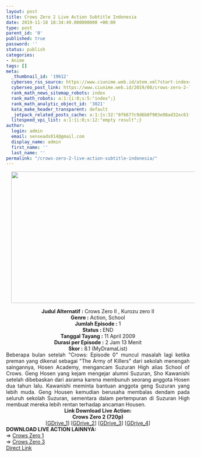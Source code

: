 ```yaml
---
layout: post
title: Crows Zero 2 Live Action Subtitle Indonesia
date: 2019-11-18 18:34:49.000000000 +00:00
type: post
parent_id: '0'
published: true
password: ''
status: publish
categories:
- Anime
tags: []
meta:
  _thumbnail_id: '19612'
  cyberseo_rss_source: https://www.ciunime.web.id/atom.xml?start-index=2401&max-results=150
  cyberseo_post_link: https://www.ciunime.web.id/2019/08/crows-zero-2-live-action-subtitle.html
  rank_math_news_sitemap_robots: index
  rank_math_robots: a:1:{i:0;s:5:"index";}
  rank_math_analytic_object_id: '3021'
  kata_make_header_transparent: default
  _jetpack_related_posts_cache: a:1:{s:32:"8f6677c9d6b0f903e98ad32ec61f8deb";a:2:{s:7:"expires";i:1654106618;s:7:"payload";a:0:{}}}
  litespeed_vpi_list: a:1:{i:0;s:12:"empty result";}
author:
  login: admin
  email: senseads014@gmail.com
  display_name: admin
  first_name: ''
  last_name: ''
permalink: "/crows-zero-2-live-action-subtitle-indonesia/"
---
```

<div class="separator" style="clear: both; text-align: center;"><a href="https://1.bp.blogspot.com/-MnLWz3b6xQM/XUvpOe6ZwaI/AAAAAAAAdCA/WtruTDD6gNo28Zk9IX2ArbTVlq5XV-LHgCLcBGAs/s1600/Crows%2BZero%2B2%2BLive%2BAction.jpg" imageanchor="1" style="margin-left: 1em; margin-right: 1em;"><img border="0" data-original-height="720" data-original-width="1280" height="360" src="{{ site.baseurl }}/assets/2019/11/Crows%2BZero%2B2%2BLive%2BAction.jpg" width="640" /></a></div>
<p>
<div style="text-align: center;"><b>Judul</b><b><b>&nbsp;Alternatif</b>&nbsp;:</b> Crows Zero II , Kurozu zero II</div>
<div style="text-align: center;"><b>Genre :</b> Action, School</div>
<div style="text-align: center;"><b>Jumlah Episode :</b>&nbsp;1<br /><b>Status :&nbsp;</b>END<br /><b>Tanggal Tayang :</b> 11 April 2009<br /><b>Durasi per Episode :</b> 2 Jam 13 Menit</div>
<div style="text-align: center;"><b>Skor :</b> 8.1 (MyDramaList)</div>
<div style="text-align: center;"></div>
<div style="text-align: justify;">Beberapa bulan setelah "Crows: Episode 0" muncul masalah lagi ketika preman yang dikenal sebagai "The Army of Killers" dari sekolah menengah saingannya, Hosen Academy, mengancam Suzuran High alias School of Crows. Geng Hosen yang kejam mengejar alumni Suzuran, Sho Kawanishi setelah dibebaskan dari asrama karena membunuh seorang anggota Hosen dua tahun lalu. Kawanishi meminta bantuan anggota geng Suzuran yang lebih muda. Geng Housen kemudian berusaha membalas dendam pada seluruh sekolah Suzuran, sementara dalam pertempuran di Suzuran High membuat mereka lebih rentan terhadap ancaman Housen.</div>
<div style="text-align: justify;"></div>
<div style="text-align: justify;"></div>
<div style="text-align: center;"><b>Link Download </b><b><b>Live Action</b>:</b></div>
<div style="text-align: center;"><b>Crows Zero 2 (720p)</b></div>
<div style="text-align: center;">[<a href="https://drive.google.com/uc?id=1rc58GPFT9aTdKXwwMwPLqE-vqAezyhoR" target="_blank" rel="noopener">GDrive_1</a>] [<a href="https://drive.google.com/uc?id=1uHaXDa3xOvnvbH7DgPBGxKkzzUzwB0NW" target="_blank" rel="noopener">GDrive_2</a>] [<a href="https://drive.google.com/uc?id=1mmgAg5KJ9Ar-zaIpH7QPJ8RdhkQqvZAp" target="_blank" rel="noopener">GDrive_3</a>] [<a href="https://drive.google.com/uc?id=1rCQ8etIwnSgRsHL38EvjCFo_02vpxvRN" target="_blank" rel="noopener">GDrive_4</a>]
<div style="text-align: left;"></div>
<div style="text-align: left;"></div>
<div style="text-align: left;"><b>DOWNLOAD LIVE ACTION LAINNYA:</b></div>
<div style="text-align: left;"></div>
<div style="text-align: left;">=&gt;&nbsp;<a href="https://www.ciunime.web.id/2019/01/crows-zero-1-live-action-subtitle.html" target="_blank" rel="noopener">Crows Zero 1</a></div>
<div style="text-align: left;">=&gt;&nbsp;<a href="https://www.ciunime.web.id/2019/08/crows-zero-3-live-action-subtitle.html" target="_blank" rel="noopener">Crows Zero 3</a></div>
<div style="text-align: left;"></div>
</div>
<link rel="stylesheet" href="https://cdnjs.cloudflare.com/ajax/libs/font-awesome/4.7.0/css/font-awesome.min.css" />
<div class="divbtn"> <a href="https://handymansurrender.com/fihup8buzv?key=94550f7ce39444073321dde3b8782f97" class="btn"><i class="fa fa-download"></i> Direct Link</a> </div>
